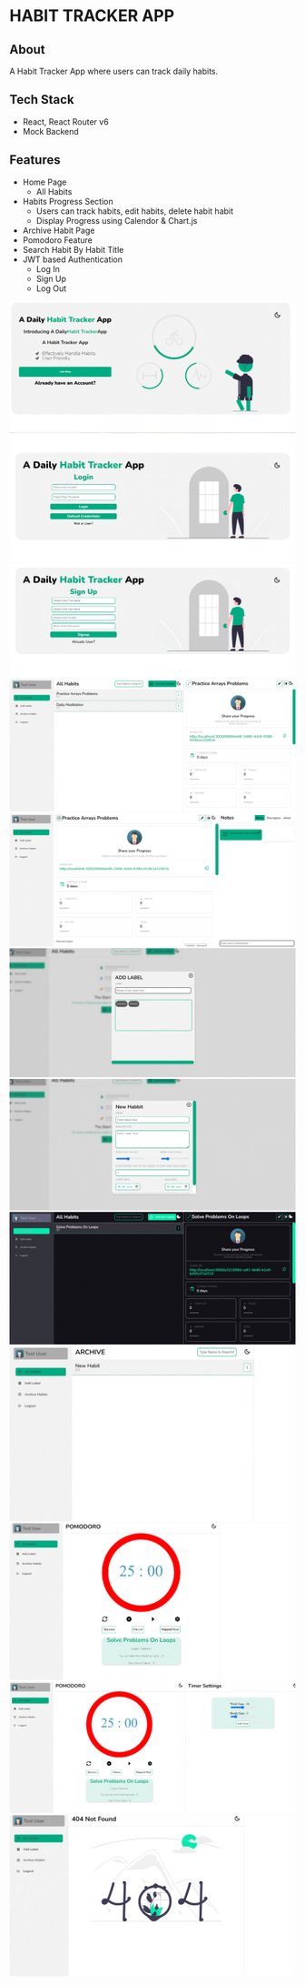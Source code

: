 # HABIT TRACKER APP
## About
A Habit Tracker App where users can track  daily habits.
## Tech Stack
- React, React Router v6
- Mock Backend
## Features
- Home Page
    - All Habits
- Habits Progress Section
    - Users can track habits, edit habits, delete habit habit
    - Display Progress using Calendor & Chart.js
- Archive Habit Page
- Pomodoro Feature
- Search Habit By Habit Title
- JWT based Authentication
    - Log In
    - Sign Up
    - Log Out

![Screenshot (73)](./src/assets/Redme-assets/Main-Page.GIF)
![Screenshot (73)](./src/assets/Redme-assets/login.GIF)
![Screenshot (73)](./src/assets/Redme-assets/signup.GIF)
![Screenshot (73)](./src/assets/Redme-assets/Home-Module-1.GIF)
![Screenshot (73)](./src/assets/Redme-assets/Home-Module-2.GIF)
![Screenshot (73)](./src/assets/Redme-assets/Add-Label.GIF)
![Screenshot (73)](./src/assets/Redme-assets/Habit%20Dialog.GIF)
![Screenshot (73)](./src/assets/Redme-assets/theme-1.GIF)
![Screenshot (73)](./src/assets/Redme-assets/Archive.GIF)
![Screenshot (73)](./src/assets/Redme-assets/Pomodoro-1.GIF)
![Screenshot (73)](./src/assets/Redme-assets/pomodoro-2.GIF)
![Screenshot (73)](./src/assets/Redme-assets/not-found.GIF)


